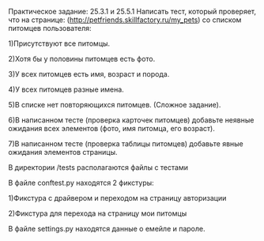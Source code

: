 Практическое задание: 25.3.1 и 25.5.1 Написать тест, который проверяет, что на странице: (http://petfriends.skillfactory.ru/my_pets) со списком питомцев пользователя:

1)Присутствуют все питомцы.

2)Хотя бы у половины питомцев есть фото.

3)У всех питомцев есть имя, возраст и порода.

4)У всех питомцев разные имена.

5)В списке нет повторяющихся питомцев. (Сложное задание).

6)В написанном тесте (проверка карточек питомцев) добавьте неявные ожидания всех элементов (фото, имя питомца, его возраст).

7)В написанном тесте (проверка таблицы питомцев) добавьте явные ожидания элементов страницы.


В директории /tests располагаются файлы с тестами


В файле conftest.py находятся 2 фикстуры:

1)Фикстура с драйвером и переходом на страницу авторизации

2)Фикстура для перехода на страницу мои питомцы


В файле settings.py находятся данные о емейле и пароле.
